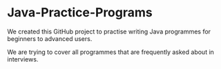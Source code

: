 # Java-Practice-Programs

We created this GitHub project to practise writing Java programmes for beginners to advanced users.

We are trying to cover all programmes that are frequently asked about in interviews.
